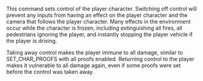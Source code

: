 This command sets control of the player character. Switching off control will prevent any inputs from having an effect on the player character and the camera that follows the player character. Many effects in the environment occur while the character is frozen, including extinguishing all fires, all pedestrians ignoring the player, and instantly stopping the player vehicle if the player is driving.

Taking away control makes the player immune to all damage, similar to SET_CHAR_PROOFS with all proofs enabled. Returning control to the player makes it vulnerable to all damage again, even if some proofs were set before the control was taken away.
